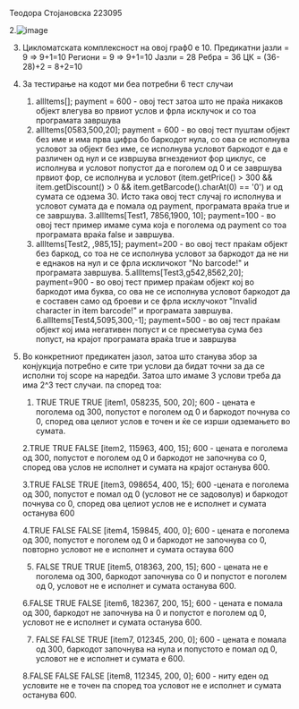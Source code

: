 Теодора Стојановска 223095

2.![image](https://github.com/tejka8/SI_2024_lab2_223095/assets/116501857/2f29b778-e29c-47a7-a495-4453f08b0c93)


 3. Цикломатската комплексност на овој граф0 е 10. 
	Предикатни јазли = 9 => 9+1=10
	Региони = 9 => 9+1=10
	Јазли = 28
	Ребра = 36
	ЦК = (36-28)+2 = 8+2=10

4. За тестирање на кодот ми беа потребни 6 тест случаи
	1. allItems[]; payment = 600 - овој тест затоа што не праќа никаков објект влегува во првиот услов и фрла исклучок и со тоа програмата завршува
	2. allItems[0583,500,20]; payment = 600 - во овој тест пуштам објект без име и има прва цифра бо баркодот нула, со ова се исполнува условот за објект без име, се исполнува условот баркодот е да е различен од нул и се извршува вгнездениот фор циклус, се исполнува и условот попустот да е поголем од 0 и се завршува првиот
	фор, се исполнува и условот (item.getPrice() > 300 && item.getDiscount() > 0 	&& item.getBarcode().charAt(0) == '0') и од сумата се одзема 30. Исто така овој тест случај го исполнува и условот сумата да е помала од payment, програмата враќа true и се завршува. 
	3.allItems[Test1, 7856,1900, 10]; payment=100 - во овој тест пример имаме сума која е поголема од payment со тоа програмата враќа false и завршува.
	4. allItems[Test2, ,985,15]; payment=200 - во овој тест праќам објект без баркод, со тоа не се исполнува условот за баркодот да не ни е еднаков на нул и се фрла искличокот "No barcode!" и програмата завршува.
	5.allItems[Test3,g542,8562,20]; payment=900 - во овој тест пример праќам објект кој во баркодот има буква, со ова не се исполнува условот баркодот да е составен само од броеви и се фрла исклучокот "Invalid character in item barcode!" и програмата завршува.
	6.allItems[Test4,5095,300,-1]; payment=500 - во овј тест праќам објект кој има негативен попуст и се пресметува сума без попуст, на крајот програмата враќа true и завршува

5. Во конкретниот предикатен јазол, затоа што станува збор за конјукција потребно е сите три услови да бидат точни за да се исполни тој scope на наредби. Затоа што имаме 3 услови треба да има 2^3 тест случаи. па според тоа:
	1. TRUE TRUE TRUE 
	[item1, 058235, 500, 20]; 600 - цената е поголема од 300, попустот е поголем од 0 и баркодот почнува со 0, според ова целиот услов е точен и ќе се изрши одземањето во сумата.
	
	2.TRUE TRUE FALSE 
	[item2, 115963, 400, 15]; 600 - цената е поголема од 300, попустот е поголем од 0 и баркодот не започнува со 0, според ова услов не исполнет и сумата на крајот останува 600.
	
	3.TRUE FALSE TRUE
	[item3, 098654, 400, 15]; 600 -цената е поголема од 300, попустот е помал од 0 (условот не се задоволув) и баркодот почнува со 0, според ова целиот услов не е исполнет и сумата 	останува 600
	
	4.TRUE FALSE FALSE
	[item4, 159845, 400, 0]; 600 - цената е поголема од 300, попустот е поголем од 0 и баркодот не започнува со 0, повторно условот не е исполнет и сумата остаува 600
	
	5. FALSE TRUE TRUE
	[item5, 018363, 200, 15]; 600 - цената не е поголема од 300, баркодот започнува со 0 и попустот е поголем од 0, условот не е исполнет и сумата останува 600.
	
	6.FALSE TRUE FALSE
	[item6, 182367, 200, 15]; 600 - цената е помала од 300, баркодот не започнува на 0 и попустот е поголем од 0, условот не е исполнет и сумата останува 600.
	
	7. FALSE FALSE TRUE
	[item7, 012345, 200, 0]; 600 - цената е помала од 300, баркодот започнува на нула и попустото е помал од 0, условот не е исполнет и сумата е 600.
	
	8.FALSE FALSE FALSE 
	[item8, 112345, 200, 0]; 600 - ниту еден од условите не е точен па според тоа условот не е исполнет и сумата останува 600.
	
